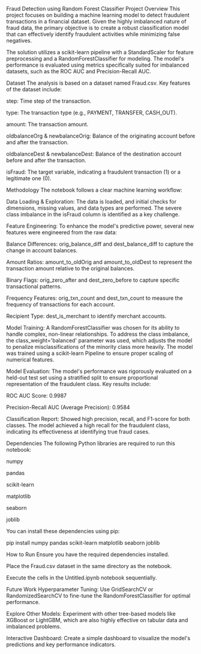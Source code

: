 Fraud Detection using Random Forest Classifier
Project Overview
This project focuses on building a machine learning model to detect fraudulent transactions in a financial dataset. Given the highly imbalanced nature of fraud data, the primary objective is to create a robust classification model that can effectively identify fraudulent activities while minimizing false negatives.

The solution utilizes a scikit-learn pipeline with a StandardScaler for feature preprocessing and a RandomForestClassifier for modeling. The model's performance is evaluated using metrics specifically suited for imbalanced datasets, such as the ROC AUC and Precision-Recall AUC.

Dataset
The analysis is based on a dataset named Fraud.csv. Key features of the dataset include:

step: Time step of the transaction.

type: The transaction type (e.g., PAYMENT, TRANSFER, CASH_OUT).

amount: The transaction amount.

oldbalanceOrg & newbalanceOrig: Balance of the originating account before and after the transaction.

oldbalanceDest & newbalanceDest: Balance of the destination account before and after the transaction.

isFraud: The target variable, indicating a fraudulent transaction (1) or a legitimate one (0).

Methodology
The notebook follows a clear machine learning workflow:

Data Loading & Exploration: The data is loaded, and initial checks for dimensions, missing values, and data types are performed. The severe class imbalance in the isFraud column is identified as a key challenge.

Feature Engineering: To enhance the model's predictive power, several new features were engineered from the raw data:

Balance Differences: orig_balance_diff and dest_balance_diff to capture the change in account balances.

Amount Ratios: amount_to_oldOrig and amount_to_oldDest to represent the transaction amount relative to the original balances.

Binary Flags: orig_zero_after and dest_zero_before to capture specific transactional patterns.

Frequency Features: orig_txn_count and dest_txn_count to measure the frequency of transactions for each account.

Recipient Type: dest_is_merchant to identify merchant accounts.

Model Training: A RandomForestClassifier was chosen for its ability to handle complex, non-linear relationships. To address the class imbalance, the class_weight='balanced' parameter was used, which adjusts the model to penalize misclassifications of the minority class more heavily. The model was trained using a scikit-learn Pipeline to ensure proper scaling of numerical features.

Model Evaluation: The model's performance was rigorously evaluated on a held-out test set using a stratified split to ensure proportional representation of the fraudulent class. Key results include:

ROC AUC Score: 0.9987

Precision-Recall AUC (Average Precision): 0.9584

Classification Report: Showed high precision, recall, and F1-score for both classes. The model achieved a high recall for the fraudulent class, indicating its effectiveness at identifying true fraud cases.

Dependencies
The following Python libraries are required to run this notebook:

numpy

pandas

scikit-learn

matplotlib

seaborn

joblib

You can install these dependencies using pip:

pip install numpy pandas scikit-learn matplotlib seaborn joblib

How to Run
Ensure you have the required dependencies installed.

Place the Fraud.csv dataset in the same directory as the notebook.

Execute the cells in the Untitled.ipynb notebook sequentially.

Future Work
Hyperparameter Tuning: Use GridSearchCV or RandomizedSearchCV to fine-tune the RandomForestClassifier for optimal performance.

Explore Other Models: Experiment with other tree-based models like XGBoost or LightGBM, which are also highly effective on tabular data and imbalanced problems.

Interactive Dashboard: Create a simple dashboard to visualize the model's predictions and key performance indicators.
